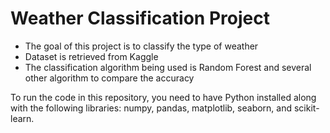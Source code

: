 # Weather Classification Project
- The goal of this project is to classify the type of weather
- Dataset is retrieved from Kaggle
- The classification algorithm being used is Random Forest and several other algorithm to compare the accuracy

To run the code in this repository, you need to have Python installed along with the following libraries: numpy, pandas, matplotlib, seaborn, and scikit-learn.
